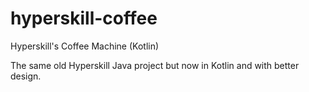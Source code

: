 # hyperskill-coffee
Hyperskill's Coffee Machine (Kotlin)

The same old Hyperskill Java project but now in Kotlin and with better design.
